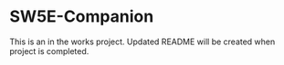 # SW5E-Companion

This is an in the works project. Updated README will be created when project is completed.
